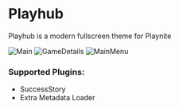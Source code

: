 # Playhub
Playhub is a modern fullscreen theme for Playnite

![Main](https://github.com/AnthelI/Playhub/raw/main/Media/1Main.png)
![GameDetails](https://github.com/AnthelI/Playhub/raw/main/Media/2Game%20Details.png)
![MainMenu](https://github.com/AnthelI/Playhub/raw/main/Media/MainMenu.png)

### Supported Plugins:
* SuccessStory
* Extra Metadata Loader
